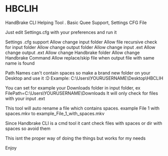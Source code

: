 # HBCLIH
HandBrake CLI Helping Tool . Basic Quee Support, Settings CFG File

Just edit Settings.cfg with your preferences and run it

Settings .cfg support
Allow change input folder
Allow file recursive check for input folder
Allow change output folder
Allow change input .ext
Allow change output .ext
Allow change Handbrake folder
Allow change Handbrake Command
Allow replace/skip file when output file with same name is found

Path Names can't contain spaces so make a brand new folder on your Desktop and use it :D
Example: C:\Users\YOURUSERNAME\Desktop\HBCLIH

You can set for example your Downloads folder in input folder, ex FilePath=C:\Users\YOURUSERNAME\Downloads
It will only check for files with your input .ext

This tool will auto rename a file which contains spaces. example File 1 with spaces.mkv to example_File_1_with_spaces.mkv

Since Handbrake CLI is a cmd tool it cant check files with spaces or dir with spaces so avoid them

This isnt the proper way of doing the things but works for my needs

Enjoy
